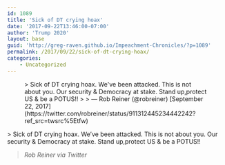 ```yaml
---
id: 1089
title: 'Sick of DT crying hoax'
date: '2017-09-22T13:46:00-07:00'
author: 'Trump 2020'
layout: base
guid: 'http://greg-raven.github.io/Impeachment-Chronicles/?p=1089'
permalink: /2017/09/22/sick-of-dt-crying-hoax/
categories:
    - Uncategorized
---
```


<figure class="wp-block-embed is-type-rich is-provider-twitter wp-block-embed-twitter"><div class="wp-block-embed__wrapper">> Sick of DT crying hoax. We've been attacked. This is not about you. Our security &amp; Democracy at stake. Stand up,protect US &amp; be a POTUS!!
> 
> — Rob Reiner (@robreiner) [September 22, 2017](https://twitter.com/robreiner/status/911312445234442242?ref_src=twsrc%5Etfw)

<script async="" charset="utf-8" src="https://platform.twitter.com/widgets.js"></script></div></figure>> Sick of DT crying hoax. We’ve been attacked. This is not about you. Our security &amp; Democracy at stake. Stand up,protect US &amp; be a POTUS!!
> 
> <cite>Rob Reiner via Twitter</cite>